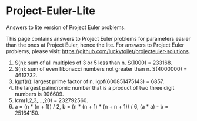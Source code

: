 # Project-Euler-Lite
Answers to lite version of Project Euler problems.

This page contains answers to Project Euler problems for parameters easier than the ones at Project Euler, hence the lite. For answers to Project Euler problems, please visit: https://github.com/luckytoilet/projecteuler-solutions.

1. S(n): sum of all multiples of 3 or 5 less than n. S(1000) = 233168.
2. S(n): sum of even fibonacci numbers not greater than n. S(4000000) = 4613732.
3. lgpf(n): largest prime factor of n. lgpf(600851475143) = 6857.
4. the largest palindromic number that is a product of two three digit numbers is 906609.
5. lcm(1,2,3,...,20) = 232792560.
6. a = (n * (n + 1)) / 2, b = (n * (n + 1) * (n + n + 1)) / 6, (a * a) - b = 25164150.
